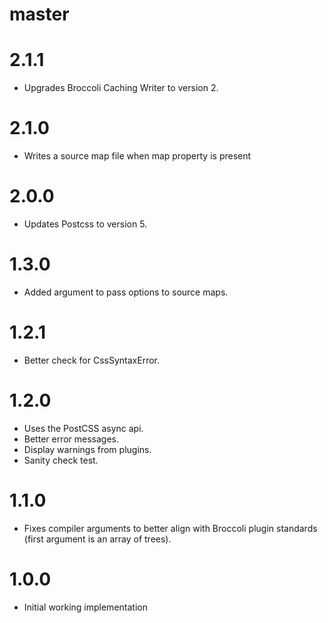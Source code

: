 # master

# 2.1.1

* Upgrades Broccoli Caching Writer to version 2.

# 2.1.0

* Writes a source map file when map property is present

# 2.0.0

* Updates Postcss to version 5.

# 1.3.0

* Added argument to pass options to source maps.

# 1.2.1

* Better check for CssSyntaxError.

# 1.2.0

* Uses the PostCSS async api.
* Better error messages.
* Display warnings from plugins.
* Sanity check test.

# 1.1.0

* Fixes compiler arguments to better align with Broccoli plugin standards (first argument is an array of trees).

# 1.0.0

* Initial working implementation
